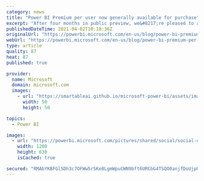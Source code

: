 ```yaml
---
category: news
title: "Power BI Premium per user now generally available for purchase"
excerpt: "After four months in public preview, we&#8217;re pleased to announce that the ability to purchase Power BI Premium on a per user basis is now generally available. "
publishedDateTime: 2021-04-02T10:18:36Z
originalUrl: "https://powerbi.microsoft.com/en-us/blog/power-bi-premium-per-user-now-generally-available-for-purchase/"
webUrl: "https://powerbi.microsoft.com/en-us/blog/power-bi-premium-per-user-now-generally-available-for-purchase/"
type: article
quality: 87
heat: 87
published: true

provider:
  name: Microsoft
  domain: microsoft.com
  images:
    - url: "https://smartableai.github.io/microsoft-power-bi/assets/images/organizations/microsoft.com-50x50.jpg"
      width: 50
      height: 50

topics:
  - Power BI

images:
  - url: "https://powerbi.microsoft.com/pictures/shared/social/social-default-image.png"
    width: 1200
    height: 630
    isCached: true

secured: "RMAbYKBFGlSDh3c7OFWw5rSKe8LgmWpuCWN9bft6URCbG4TSQO0anjfDoUjpUh+CYIzqqKKrWyT2Tz9XPBKbJ0w9yxoxIcEg7DJtsO4x9dnk5zs8SBORI5E8YTmXg6/R8T7ltfMYKb8p47rw6QgI8FJayY5CiuWdsvnAMO+X6xYVbmzKpqli3fvvSJBH3APrRJT+M3atgbvE//aZv5+DNksdy9NKPcYJI9dm7HQUZJbJWtTZUPN5iQiAidOiY5LXqVhq9sGIwIeaaTL9Z9QRi5yoypGqFdoW0hhNT+Ve6i9kFSRbnz6NFCkMmlz4AeO5Ujk0Wzo0ONzlqts7LUHl6wOs0qvW68QueECDF7eHC+s=;JX3TJQoBGU+De92uF+nI0g=="
---
```


